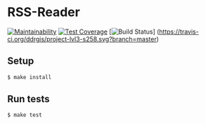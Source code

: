 # RSS-Reader

[![Maintainability](https://api.codeclimate.com/v1/badges/b21d9c665ddfd6c7b482/maintainability)](https://codeclimate.com/github/ddrgis/project-lvl3-s258/maintainability)
[![Test Coverage](https://api.codeclimate.com/v1/badges/b21d9c665ddfd6c7b482/test_coverage)](https://codeclimate.com/github/ddrgis/project-lvl3-s258/test_coverage)
[![Build Status](https://travis-ci.org/ddrgis/project-lvl3-s258.svg?branch=master.svg?branch=master)]
(https://travis-ci.org/ddrgis/project-lvl3-s258.svg?branch=master)

## Setup

```sh
$ make install
```

## Run tests

```sh
$ make test
```
